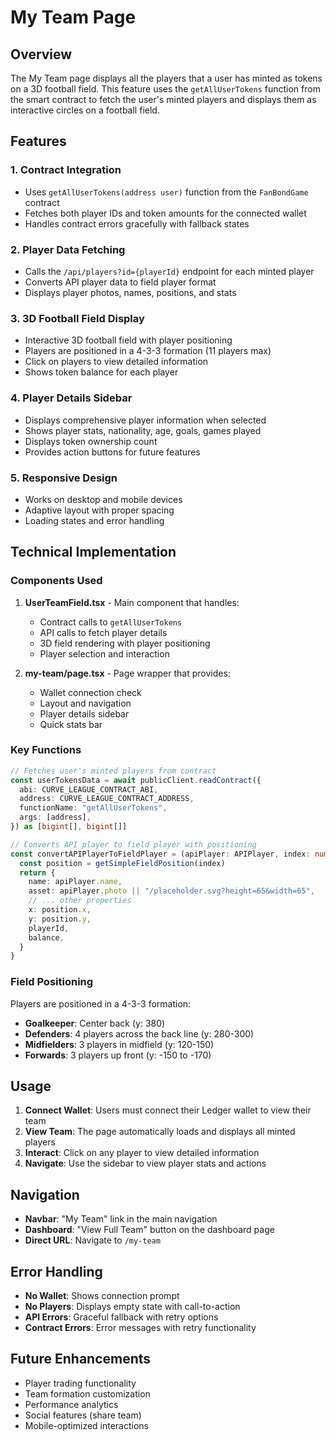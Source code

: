 # My Team Page

## Overview

The My Team page displays all the players that a user has minted as tokens on a 3D football field. This feature uses the `getAllUserTokens` function from the smart contract to fetch the user's minted players and displays them as interactive circles on a football field.

## Features

### 1. **Contract Integration**
- Uses `getAllUserTokens(address user)` function from the `FanBondGame` contract
- Fetches both player IDs and token amounts for the connected wallet
- Handles contract errors gracefully with fallback states

### 2. **Player Data Fetching**
- Calls the `/api/players?id={playerId}` endpoint for each minted player
- Converts API player data to field player format
- Displays player photos, names, positions, and stats

### 3. **3D Football Field Display**
- Interactive 3D football field with player positioning
- Players are positioned in a 4-3-3 formation (11 players max)
- Click on players to view detailed information
- Shows token balance for each player

### 4. **Player Details Sidebar**
- Displays comprehensive player information when selected
- Shows player stats, nationality, age, goals, games played
- Displays token ownership count
- Provides action buttons for future features

### 5. **Responsive Design**
- Works on desktop and mobile devices
- Adaptive layout with proper spacing
- Loading states and error handling

## Technical Implementation

### Components Used

1. **UserTeamField.tsx** - Main component that handles:
   - Contract calls to `getAllUserTokens`
   - API calls to fetch player details
   - 3D field rendering with player positioning
   - Player selection and interaction

2. **my-team/page.tsx** - Page wrapper that provides:
   - Wallet connection check
   - Layout and navigation
   - Player details sidebar
   - Quick stats bar

### Key Functions

```typescript
// Fetches user's minted players from contract
const userTokensData = await publicClient.readContract({
  abi: CURVE_LEAGUE_CONTRACT_ABI,
  address: CURVE_LEAGUE_CONTRACT_ADDRESS,
  functionName: "getAllUserTokens",
  args: [address],
}) as [bigint[], bigint[]]
```

```typescript
// Converts API player to field player with positioning
const convertAPIPlayerToFieldPlayer = (apiPlayer: APIPlayer, index: number, playerId: number, balance: number): FieldPlayer => {
  const position = getSimpleFieldPosition(index)
  return {
    name: apiPlayer.name,
    asset: apiPlayer.photo || "/placeholder.svg?height=65&width=65",
    // ... other properties
    x: position.x,
    y: position.y,
    playerId,
    balance,
  }
}
```

### Field Positioning

Players are positioned in a 4-3-3 formation:
- **Goalkeeper**: Center back (y: 380)
- **Defenders**: 4 players across the back line (y: 280-300)
- **Midfielders**: 3 players in midfield (y: 120-150)
- **Forwards**: 3 players up front (y: -150 to -170)

## Usage

1. **Connect Wallet**: Users must connect their Ledger wallet to view their team
2. **View Team**: The page automatically loads and displays all minted players
3. **Interact**: Click on any player to view detailed information
4. **Navigate**: Use the sidebar to view player stats and actions

## Navigation

- **Navbar**: "My Team" link in the main navigation
- **Dashboard**: "View Full Team" button on the dashboard page
- **Direct URL**: Navigate to `/my-team`

## Error Handling

- **No Wallet**: Shows connection prompt
- **No Players**: Displays empty state with call-to-action
- **API Errors**: Graceful fallback with retry options
- **Contract Errors**: Error messages with retry functionality

## Future Enhancements

- Player trading functionality
- Team formation customization
- Performance analytics
- Social features (share team)
- Mobile-optimized interactions 